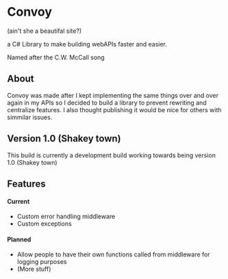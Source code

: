 # Convoy 
(ain't she a beautifal site?)

a C# Library to make building webAPIs faster and easier.

Named after the C.W. McCall song

## About
Convoy was made after I kept implementing the same things over and over again in my APIs so I decided to build a library to prevent rewriting and centralize features. I also thought publishing it would be nice for others with simmilar issues.

## Version 1.0 (Shakey town)
This build is currently a development build working towards being version 1.0 (Shakey town)

## Features

#### Current
- Custom error handling middleware
- Custom exceptions

#### Planned
- Allow people to have their own functions called from middleware for logging purposes
- (More stuff)
